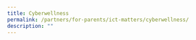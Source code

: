 ```yaml
---
title: Cyberwellness
permalink: /partners/for-parents/ict-matters/cyberwellness/
description: ""
---
```

